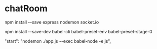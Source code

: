 # chatRoom

npm install --save express nodemon socket.io

npm install --save-dev babel-cli babel-preset-env babel-preset-stage-0

"start": "nodemon ./app.js --exec babel-node -e js",

